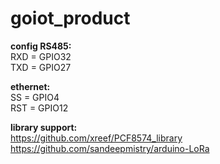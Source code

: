 # goiot_product

<b>config RS485:</b></br>
RXD = GPIO32</br>
TXD = GPIO27</br>

<b>ethernet:</b></br>
SS = GPIO4</br>
RST = GPIO12</br>

<b>library support: </b></br>
https://github.com/xreef/PCF8574_library </br>
https://github.com/sandeepmistry/arduino-LoRa </br>
